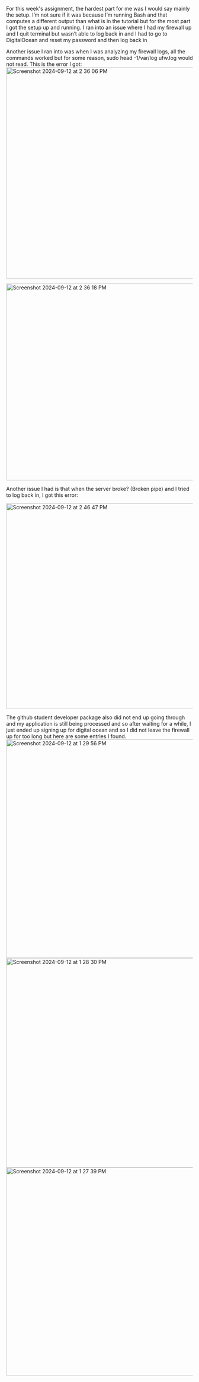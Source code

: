 For this week's assignment, the hardest part for me was I would say mainly the setup. I’m not sure if it was because I’m running Bash and that computes a different output than what is in the tutorial but for the most part I got the setup up and running. 
I ran into an issue where I had my firewall up and I quit terminal but wasn’t able to log back in and I had to go to DigitalOcean and reset my password and then log back in </br>

Another issue I ran into was when I was analyzing my firewall logs, all the commands worked but for some reason, sudo head -1/var/log ufw.log would not read. This is the error I got: 
<img width="570" alt="Screenshot 2024-09-12 at 2 36 06 PM" src="https://github.com/user-attachments/assets/6cb6a4e4-e0a0-4200-8739-a7856a3c3898">


<img width="531" alt="Screenshot 2024-09-12 at 2 36 18 PM" src="https://github.com/user-attachments/assets/8e185b76-da9b-410a-9062-8e855c8611e1">


Another issue I had is that when the server broke? (Broken pipe) and I tried to log back in, I got this error: 

<img width="555" alt="Screenshot 2024-09-12 at 2 46 47 PM" src="https://github.com/user-attachments/assets/a867301e-a02d-4016-9b70-c9a5a8a9061f">


The github student developer package also did not end up going through and my application is still being processed and so after waiting for a while, I just ended up signing up for digital ocean and so I did not leave the firewall up for too long but here are some entries I found.
<img width="590" alt="Screenshot 2024-09-12 at 1 29 56 PM" src="https://github.com/user-attachments/assets/8cd50a18-2237-4343-bd94-45f9928a2c05">
<img width="565" alt="Screenshot 2024-09-12 at 1 28 30 PM" src="https://github.com/user-attachments/assets/1912f4b2-f3e8-48bd-9022-f7f1017b4032">
<img width="562" alt="Screenshot 2024-09-12 at 1 27 39 PM" src="https://github.com/user-attachments/assets/b1fd9d9b-2233-4b1d-9da7-da1c42e36a0a">

